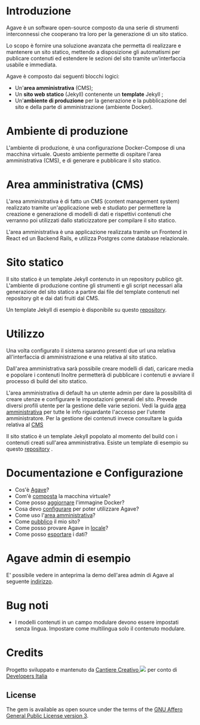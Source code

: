 
# Introduzione

Agave è un software open-source composto da una serie di strumenti interconnessi che
cooperano tra loro per la generazione di un sito statico.

Lo scopo è fornire una soluzione avanzata che permetta di realizzare e mantenere un sito statico, mettendo a disposizione gli automatismi per publicare contenuti ed estendere le sezioni del sito tramite un'interfaccia usabile e immediata.

Agave è composto dai seguenti blocchi logici:
* Un'**area amministrativa** (CMS);
* Un **sito web statico** (Jekyll) contenente un **template** Jekyll ;
* Un'**ambiente di produzione** per la generazione e la pubblicazione
  del sito e della parte di amministrazione (ambiente Docker).

# Ambiente di produzione
L'ambiente di produzione, è una configurazione Docker-Compose di una macchina virtuale.
Questo ambiente permette di ospitare l'area amministrativa (CMS), e di generare e pubblicare il sito statico.

# Area amministrativa (CMS)
L'area amministrativa è di fatto un CMS (content management system) realizzato tramite un'applicazione web e studiato per permettere la creazione e generazione di modelli di dati e rispettivi contenuti che verranno poi utilizzati dallo staticizzatore per compilare il sito statico.

L'area amministrativa è una applicazione realizzata tramite un Frontend in React ed un Backend Rails, e utilizza Postgres come database relazionale.

# Sito statico
Il sito statico è un template Jekyll contenuto in un repository
publico git.
L'ambiente di produzione contine gli strumenti e gli script necessari alla
generazione del sito statico a partire dai file del template contenuti nel repository
git e dai dati fruiti dal CMS.

Un template Jekyll di esempio è disponibile su questo [repository](https://github.com/cantierecreativo/agave-template-school).

# Utilizzo

Una volta configurato il sistema saranno presenti due url una relativa all'interfaccia di amministrazione e una relativa al sito statico.

Dall'area amministrativa sarà possibile creare modelli di dati, caricare media e popolare i contenuti
Inoltre permetterà di pubblicare i contenuti e avviare il processo di build del sito statico.

L'area amministrativa di default ha un utente admin per dare la possibilità di creare utenze e configurare le impostazioni generali del sito.
Prevede diversi profili utente per la gestione delle varie sezioni.
Vedi la guida [area amministrativa](/docs/AgaveAdministrativeDocumentation.md) per tutte le info riguardante l'accesso per l'utente amministratore.
Per la gestione dei contenuti invece consultare la guida relativa al [CMS](/docs/AgaveGeneralDocumentation.md)

Il sito statico è un template Jekyll popolato al momento del build con i contenuti creati sull'area amministrativa.
Esiste un template di esempio su questo [repository](https://github.com/cantierecreativo/agave-template-school) .

# Documentazione e Configurazione

* Cos'è [Agave](/docs/AgaveGeneralDocumentation.md)?
* Com'è [composta](/docs/DockerStructure.md) la macchina virtuale?
* Come posso [aggiornare](/docs/UpdateDockerImages.md) l'immagine Docker?
* Cosa devo [configurare](/docs/AgaveConfiguration.md) per poter utilizzare Agave?
* Come uso l'[area amministrativa](/docs/AgaveAdministrativeDocumentation.md)?
* Come [pubblico](/docs/Build.md) il mio sito?
* Come posso provare Agave in [locale](/docs/Development.md)?
* Come posso [esportare](docs/GenerateBackup.md) i dati?

# Agave admin di esempio

E' possibile vedere in anteprima la demo dell'area admin di Agave al seguente
[indirizzo](https://agaveitalia-admin.cantierecreativo.eu).

# Bug noti

* I modelli contenuti in un campo modulare devono essere impostati
  senza lingua. Impostare come multilingua solo il contenuto modulare.

# Credits

Progetto sviluppato e mantenuto da [Cantiere Creativo <img src="https://www.cantierecreativo.net/images/illustrations/logo-07f378ea.svg"/>](https://www.cantierecreativo.net) per conto di [Developers Italia](https://developers.italia.it/)

## License

The gem is available as open source under the terms of the [GNU Affero General Public License version 3](https://opensource.org/licenses/AGPL-3.0).
